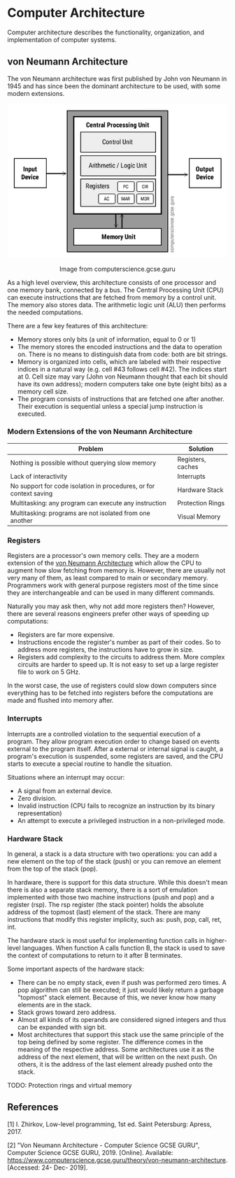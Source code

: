 # Computer Architecture

Computer architecture describes the functionality, organization, and implementation of computer systems.

## von Neumann Architecture

The von Neumann architecture was first published by John von Neumann in 1945 and has since been the dominant architecture to be used, with some modern extensions.

<p align="center">
    <img src="./images/Von-Neumann-Architecture-Diagram.jpg" alt="von Neumann Architecture Diagram">
    <p align="center">Image from computerscience.gcse.guru</p>
</p>

As a high level overview, this architecture consists of one processor and one memory bank, connected by a bus. The Central Processing Unit (CPU) can execute instructions that are fetched from memory by a control unit. The memory also stores data. The arithmetic logic unit (ALU) then performs the needed computations. 

There are a few key features of this architecture:
  - Memory stores only bits (a unit of information, equal to 0 or 1)
  - The memory stores the encoded instructions and the data to operation on. There is no means to distinguish data from code: both are bit strings.
  - Memory is organized into cells, which are labeled with their respective indices in a natural way (e.g. cell #43 follows cell #42). The indices start at 0. Cell size may vary (John von Neumann thought that each bit should have its own address); modern computers take one byte (eight bits) as a memory cell size.
  - The program consists of instructions that are fetched one after another. Their execution is sequential unless a special jump instruction is executed.
  
### Modern Extensions of the von Neumann Architecture

| Problem  | Solution |
| ------------- | ------------- |
| Nothing is possible without querying slow memory | Registers, caches |
| Lack of interactivity  | Interrupts |
| No support for code isolation in procedures, or for context saving | Hardware Stack |
| Multitasking: any program can execute any instruction | Protection Rings |
| Multitasking: programs are not isolated from one another | Visual Memory |

### Registers

Registers are a processor's own memory cells. They are a modern extension of the [von Neumann Architecture](./computer-architecture.md#von-neumann-architecture) which allow the CPU to augment how slow fetching from memory is. However, there are usually not very many of them, as least compared to main or secondary memory. Programmers work with general purpose registers most of the time since they are interchangeable and can be used in many different commands.

Naturally you may ask then, why not add more registers then? However, there are several reasons engineers prefer other ways of speeding up computations:
  - Registers are far more expensive.
  - Instructions encode the register's number as part of their codes. So to address more registers, the instructions have to grow in size.
  - Registers add complexity to the circuits to address them. More complex circuits are harder to speed up. It is not easy to set up a large register file to work on 5 GHz.
  
In the worst case, the use of registers could slow down computers since everything has to be fetched into registers before the computations are made and flushed into memory after.

### Interrupts

Interrupts are a controlled violation to the sequential execution of a program.
They allow program execution order to change based on events external to the program itself. After a external or internal signal is caught, a program's execution is suspended, some registers are saved, and the CPU starts to execute a special routine to handle the situation.

Situations where an interrupt may occur:
  - A signal from an external device.
  - Zero division.
  - Invalid instruction (CPU fails to recognize an instruction by its binary representation)
  - An attempt to execute a privileged instruction in a non-privileged mode.

### Hardware Stack

In general, a stack is a data structure with two operations: you can add a new element on the top of the stack (push) or you can remove an element from the top of the stack (pop).

In hardware, there is support for this data structure. While this doesn't mean there is also a separate stack memory, there is a sort of emulation implemented with those two machine instructions (push and pop) and a register (rsp). The rsp register (the stack pointer) holds the absolute address of the topmost (last) element of the stack. There are many
instructions that modify this register implicity, such as: push, pop, call, ret, int.

The hardware stack is most useful for implementing function calls in higher-level languages. When function A calls function B, the stack is used to save the context of computations to return to it after B terminates.

Some important aspects of the hardware stack:
  - There can be no empty stack, even if push was performed zero times. A pop algorithm can still be executed; it just would likely return a garbage "topmost" stack element. Because of this, we never know how many elements are in the stack.
  - Stack grows toward zero address.
  - Almost all kinds of its operands are considered signed integers and thus can be expanded with sign bit.
  - Most architectures that support this stack use the same principle of the top being defined by some register. The difference comes in the meaning of the respective address. Some architectures use it as the address of the next element, that will be written on the next push. On others, it is the address of the last element already pushed onto the stack.

TODO: Protection rings and virtual memory

## References

[1] I. Zhirkov, Low-level programming, 1st ed. Saint Petersburg: Apress, 2017.

[2] "Von Neumann Architecture - Computer Science GCSE GURU", Computer Science GCSE GURU, 2019. [Online]. Available: https://www.computerscience.gcse.guru/theory/von-neumann-architecture. [Accessed: 24- Dec- 2019].

